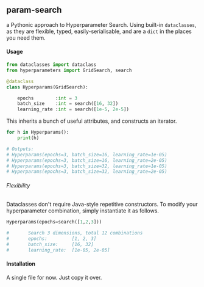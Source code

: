 ## param-search
a Pythonic approach to Hyperparameter Search. Using built-in `dataclasses`, as they are flexible, typed, easily-serialisable, and are a `dict` in the places you need them. 

#### Usage 
```python 
from dataclasses import dataclass
from hyperparameters import GridSearch, search

@dataclass
class Hyperparams(GridSearch):

    epochs        :int = 3 
    batch_size    :int = search([16, 32])
    learning_rate :int = search([1e-5, 2e-5])
```

This inherits a bunch of useful attributes, and constructs an iterator. 

```python
for h in Hyperparams():
    print(h)

# Outputs: 
# Hyperparams(epochs=3, batch_size=16, learning_rate=1e-05)
# Hyperparams(epochs=3, batch_size=16, learning_rate=2e-05)
# Hyperparams(epochs=3, batch_size=32, learning_rate=1e-05)
# Hyperparams(epochs=3, batch_size=32, learning_rate=2e-05)
```

###### Flexibility
Dataclasses don't require Java-style repetitive constructors. To modify your hyperparameter combination, simply instantiate it as follows.

```python
Hyperparams(epochs=search([1,2,3]))

#       Search 3 dimensions, total 12 combinations
#       epochs: 	    [1, 2, 3]
# 	    batch_size: 	[16, 32]
# 	    learning_rate: 	[1e-05, 2e-05]
```

#### Installation
A single file for now. Just copy it over. 



